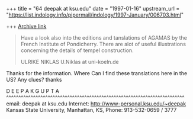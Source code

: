 +++
title = "64 deepak at ksu.edu"
date = "1997-01-16"
upstream_url = "https://list.indology.info/pipermail/indology/1997-January/006703.html"

+++
[Archive link](https://list.indology.info/pipermail/indology/1997-January/006703.html)

> Have a look also into the editions and tanslations of AGAMAS by the 
> French Institute of Pondicherry. There are alot of useful illustrations 
> concerning the details of tempel construction.
> 
> ULRIKE NIKLAS
> U.Niklas at uni-koeln.de
> 

Thanks for the information. Where Can I find these translations here
in the US? Any clues?
thanks


D E E P A K     G U P T A                    
^^^^^^^^^^^^^^^^^^^^^^^^^^^^^^^^^^^^^^^^^^^^^^^^^^^^^^^^^^^^^^^^^^^^^^^^^
email: deepak at ksu.edu  Internet: http://www-personal.ksu.edu/~deepak
Kansas State University, Manhattan, KS,        Phone: 913-532-0659 / 3777








